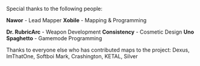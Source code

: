Special thanks to the following people:

**Nawor**           - Lead Mapper
**Xobile**          - Mapping & Programming

**Dr. RubricArc**   - Weapon Development
**Consistency**     - Cosmetic Design
**Uno Spaghetto**   - Gamemode Programming

Thanks to everyone else who has contributed maps to the project:
Dexus, ImThatOne, Softboi Mark, Crashington, KETAL, Silver